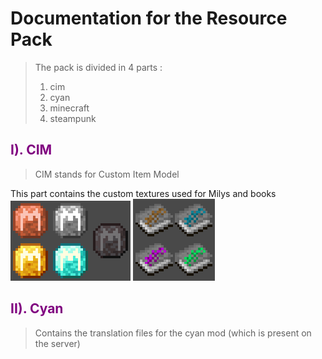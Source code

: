 # Documentation for the Resource Pack

> The pack is divided in 4 parts :
> 1. cim
> 2. cyan
> 3. minecraft
> 4. steampunk

## <span style="color:purple">__I). CIM__</span>

> CIM stands for Custom Item Model

This part contains the custom textures used for Milys and books\
![Milys](images/Milys.png)
![Books](images/Books.png)

## <span style="color:purple">__II). Cyan__</span>

> Contains the translation files for the cyan mod (which is present on the server) 


